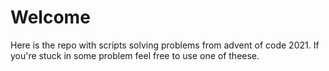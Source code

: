 # Welcome

Here is the repo with scripts solving problems from advent of code 2021.
If you're stuck in some problem feel free to use one of theese.
